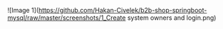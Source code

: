 ![Image 1](https://github.com/Hakan-Civelek/b2b-shop-springboot-mysql/raw/master/screenshots/1_Create system owners and login.png)
